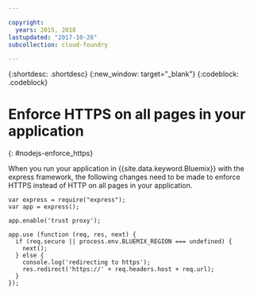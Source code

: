 ```yaml
---

copyright:
  years: 2015, 2018
lastupdated: "2017-10-26"
subcollection: cloud-foundry

---
```


{:shortdesc: .shortdesc}
{:new_window: target="_blank"}
{:codeblock: .codeblock}

# Enforce HTTPS on all pages in your application
{: #nodejs-enforce_https}

When you run your application in {{site.data.keyword.Bluemix}} with the express framework, the following changes need to be made to enforce HTTPS instead of HTTP on all pages in your application.

```
var express = require("express");
var app = express();

app.enable('trust proxy');

app.use (function (req, res, next) {
  if (req.secure || process.env.BLUEMIX_REGION === undefined) {
    next();
  } else {
    console.log('redirecting to https');
    res.redirect('https://' + req.headers.host + req.url);
  }
});
```
